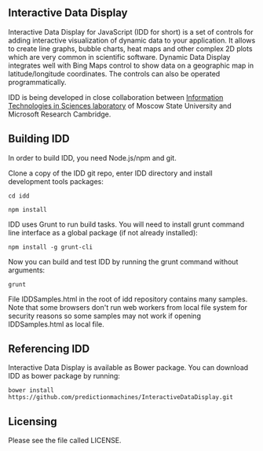 Interactive Data Display
------------------------

Interactive Data Display for JavaScript (IDD for short) is a set of controls for adding interactive visualization of dynamic data to your application. 
It allows to create line graphs, bubble charts, heat maps and other complex 2D plots which are very common in scientific software. 
Dynamic Data Display integrates well with Bing Maps control to show data on a geographic map in latitude/longitude coordinates. 
The controls can also be operated programmatically. 

IDD is being developed in close collaboration between [Information Technologies in Sciences laboratory](http://itis.cs.msu.ru) of Moscow State University 
and Microsoft Research Cambridge. 

Building IDD
------------

In order to build IDD, you need Node.js/npm and git.

Clone a copy of the IDD git repo, enter IDD directory and install development tools packages:

`cd idd`

`npm install`

IDD uses Grunt to run build tasks. You will need to install grunt command line interface as a global package (if not already installed):

`npm install -g grunt-cli`

Now you can build and test IDD by running the grunt command without arguments:

`grunt`

File IDDSamples.html in the root of idd repository contains many samples. Note that some browsers don't run web workers from local file system
for security reasons so some samples may not work if opening IDDSamples.html as local file.

Referencing IDD
---------------

Interactive Data Display is available as Bower package. You can download IDD as bower package by running:

`bower install https://github.com/predictionmachines/InteractiveDataDisplay.git`

Licensing
---------

Please see the file called LICENSE.

